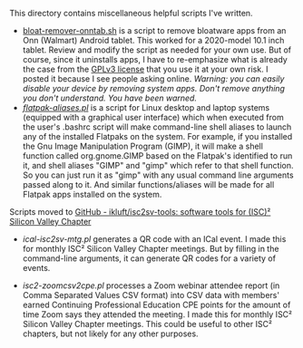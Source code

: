 This directory contains miscellaneous helpful scripts I've written.

- [bloat-remover-onntab.sh](bloat-remover-onntab.sh) is a script to remove bloatware apps from an Onn (Walmart) Android tablet. This worked for a 2020-model 10.1 inch tablet. Review and modify the script as needed for your own use. But of course, since it uninstalls apps, I have to re-emphasize what is already the case from the [GPLv3 license](https://www.gnu.org/licenses/gpl-3.0.txt) that you use it at your own risk. I posted it because I see people asking online. *Warning: you can easily disable your device by removing system apps. Don't remove anything you don't understand. You have been warned.*
- *[flatpak-aliases.pl](flatpak-aliases.pl)* is a script for Linux desktop and laptop systems
  (equipped with a graphical user interface) which when executed from the
  user's .bashrc script will make command-line shell aliases to launch
  any of the installed Flatpaks on the system. For example, if you installed
  the Gnu Image Manipulation Program (GIMP), it will make a shell function
  called org.gnome.GIMP based on the Flatpak's identified to run it, and
  shell aliases "GIMP" and "gimp" which refer to that shell function. So you
  can just run it as "gimp" with any usual command line arguments passed along
  to it. And similar functions/aliases will be made for all Flatpak apps
  installed on the system.

Scripts moved to [GitHub - ikluft/isc2sv-tools: software tools for (ISC)² Silicon Valley Chapter](https://github.com/ikluft/isc2sv-tools)

- *ical-isc2sv-mtg.pl* generates a QR code with an ICal event. I made this for
  monthly ISC² Silicon Valley Chapter meetings. But by filling in the
  command-line arguments, it can generate QR codes for a variety of events.

- *isc2-zoomcsv2cpe.pl* processes a Zoom webinar attendee report (in Comma
  Separated Values CSV format) into CSV data with members' earned Continuing
  Professional Education CPE points for the amount of time Zoom says they
  attended the meeting. I made this for monthly ISC² Silicon Valley Chapter
  meetings. This could be useful to other ISC² chapters, but not likely for
  any other purposes.
